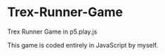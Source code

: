 # Trex-Runner-Game
Trex Runner Game in p5.play.js

This game is coded entirely in JavaScript by myself. 
